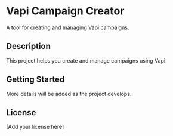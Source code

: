 # Vapi Campaign Creator

A tool for creating and managing Vapi campaigns.

## Description

This project helps you create and manage campaigns using Vapi.

## Getting Started

More details will be added as the project develops.

## License

[Add your license here] 